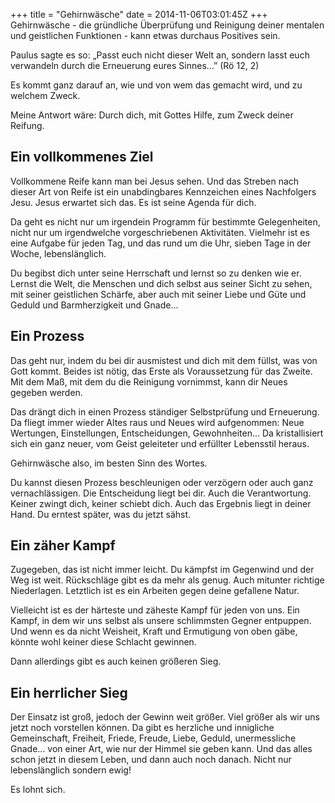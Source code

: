 +++
title = "Gehirnwäsche"
date = 2014-11-06T03:01:45Z
+++
Gehirnwäsche - die gründliche Überprüfung und Reinigung deiner mentalen und geistlichen Funktionen - kann
 etwas durchaus Positives sein.

Paulus sagte es so: „Passt euch nicht dieser Welt an, sondern lasst euch verwandeln durch die Erneuerung eures Sinnes…”  (Rö 12, 2)

Es kommt ganz darauf an, wie und von wem das gemacht wird, und zu welchem Zweck.

Meine Antwort wäre: Durch dich, mit Gottes Hilfe, zum Zweck deiner Reifung.

## Ein vollkommenes Ziel
Vollkommene Reife kann man bei Jesus sehen. Und das Streben nach dieser Art von Reife ist ein unabdingbares Kennzeichen eines Nachfolgers Jesu. Jesus erwartet sich das. Es ist seine Agenda für dich.

Da geht es nicht nur um irgendein Programm für bestimmte Gelegenheiten, nicht nur um irgendwelche vorgeschriebenen Aktivitäten. Vielmehr ist es eine Aufgabe für jeden Tag, und das rund um die Uhr, sieben Tage in der Woche, lebenslänglich.

Du begibst dich unter seine Herrschaft und lernst so zu denken wie er. Lernst die Welt, die Menschen und dich selbst aus seiner Sicht zu sehen, mit seiner geistlichen Schärfe, aber auch mit seiner Liebe und Güte und Geduld und Barmherzigkeit und Gnade...

## Ein Prozess
Das geht nur, indem du bei dir ausmistest und dich mit dem füllst, was von Gott kommt. Beides ist nötig, das Erste als Voraussetzung für das Zweite. Mit dem Maß, mit dem du die Reinigung vornimmst, kann dir Neues gegeben werden.

Das drängt dich in einen Prozess ständiger Selbstprüfung und Erneuerung. Da fliegt immer wieder Altes raus und Neues wird aufgenommen: Neue Wertungen, Einstellungen, Entscheidungen, Gewohnheiten... Da kristallisiert sich ein ganz neuer, vom Geist geleiteter und erfüllter Lebensstil heraus.

Gehirnwäsche also, im besten Sinn des Wortes.

Du kannst diesen Prozess beschleunigen oder verzögern oder auch ganz vernachlässigen. Die Entscheidung liegt bei dir. Auch die Verantwortung. Keiner zwingt dich, keiner schiebt dich. Auch das Ergebnis liegt in deiner Hand. Du erntest später, was du jetzt sähst.

## Ein zäher Kampf
Zugegeben, das ist nicht immer leicht. Du kämpfst im Gegenwind und der Weg ist weit. Rückschläge gibt es da mehr als genug. Auch mitunter richtige Niederlagen. Letztlich ist es ein Arbeiten gegen deine gefallene Natur.

Vielleicht ist es der härteste und zäheste Kampf für jeden von uns. Ein Kampf, in dem wir uns selbst als unsere schlimmsten Gegner entpuppen. Und wenn es da nicht Weisheit, Kraft und Ermutigung von oben gäbe, könnte wohl keiner diese Schlacht gewinnen.

Dann allerdings gibt es auch keinen größeren Sieg.

## Ein herrlicher Sieg
Der Einsatz ist groß, jedoch der Gewinn weit größer. Viel größer als wir uns jetzt noch vorstellen können. Da gibt es herzliche und innigliche Gemeinschaft, Freiheit, Friede, Freude, Liebe, Geduld, unermessliche Gnade... von einer Art, wie nur der Himmel sie geben kann. Und das alles schon jetzt in diesem Leben, und dann auch noch danach. Nicht nur lebenslänglich sondern ewig!

Es lohnt sich.
